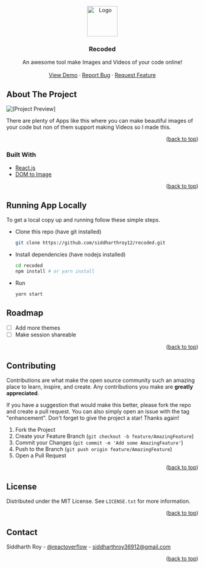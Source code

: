 <div id="top"></div>
<!-- PROJECT LOGO -->
<br />
<div align="center">
  <a href="https://recoded.netlify.app/">
    <img src="https://github.com/siddharthroy12/recoded/raw/main/public/app_logo.svg" alt="Logo" width="80" height="80">
  </a>

  <h3 align="center">Recoded</h3>

  <p align="center">
    An awesome tool make Images and Videos of your code online!
    <br />
    <br />
    <a href="https://recoded.netlify.app/">View Demo</a>
    ·
    <a href="https://github.com/siddharthroy12/recoder/issues">Report Bug</a>
    ·
    <a href="https://github.com/siddharthroy12/recoder/issues">Request Feature</a>
  </p>
</div>


<!-- ABOUT THE PROJECT -->
## About The Project

![[Project Preview]](https://github.com/siddharthroy12/recoded/raw/main/preview.gif)

There are plenty of Apps like this where you can make beautiful images of your code but non of them support making Videos so I made this.

<p align="right">(<a href="#top">back to top</a>)</p>



### Built With

* [React.js](https://reactjs.org/)
* [DOM to Image](https://github.com/tsayen/dom-to-image)

<p align="right">(<a href="#top">back to top</a>)</p>



<!-- GETTING STARTED -->
## Running App Locally

To get a local copy up and running follow these simple steps.

* Clone this repo (have git installed)
  ```sh
  git clone https://github.com/siddharthroy12/recoded.git
  ```
* Install dependencies (have nodejs installed)
  ```sh
  cd recoded
  npm install # or yarn install
  ```
* Run
  ```sh
  yarn start
  ```




<!-- ROADMAP -->
## Roadmap

- [ ] Add more themes
- [ ] Make session shareable

<p align="right">(<a href="#top">back to top</a>)</p>



<!-- CONTRIBUTING -->
## Contributing

Contributions are what make the open source community such an amazing place to learn, inspire, and create. Any contributions you make are **greatly appreciated**.

If you have a suggestion that would make this better, please fork the repo and create a pull request. You can also simply open an issue with the tag "enhancement".
Don't forget to give the project a star! Thanks again!

1. Fork the Project
2. Create your Feature Branch (`git checkout -b feature/AmazingFeature`)
3. Commit your Changes (`git commit -m 'Add some AmazingFeature'`)
4. Push to the Branch (`git push origin feature/AmazingFeature`)
5. Open a Pull Request

<p align="right">(<a href="#top">back to top</a>)</p>



<!-- LICENSE -->
## License

Distributed under the MIT License. See `LICENSE.txt` for more information.

<p align="right">(<a href="#top">back to top</a>)</p>



<!-- CONTACT -->
## Contact

Siddharth Roy - [@reactoverflow](https://twitter.com/reactoverflow) - siddharthroy36912@gmail.com


<p align="right">(<a href="#top">back to top</a>)</p>
